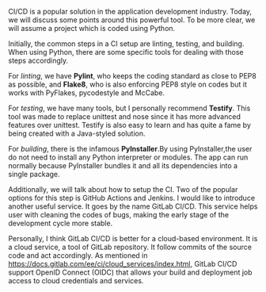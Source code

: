 CI/CD is a popular solution in the application development industry. Today, we will discuss some points around this powerful tool. To be more clear, we will assume a project which is coded using Python.

Initially, the common steps in a CI setup are linting, testing, and building. When using Python, there are some specific tools for dealing with those steps accordingly.

For *linting*, we have **Pylint**, who keeps the coding standard as close to PEP8 as possible, and **Flake8**, who is also enforcing PEP8 style on codes but it works with PyFlakes, pycodestyle and McCabe.

For *testing*, we have many tools, but I personally recommend **Testify**. This tool was made to replace unittest and nose since it has more advanced features over unittest. Testify is also easy to learn and has quite a fame by being created with a Java-styled solution.

For *building*, there is the infamous **PyInstaller**.By using PyInstaller,the user do not need to install any Python interpreter or modules. The app can run normally because PyInstaller bundles it and all its dependencies into a single package. 

Additionally, we will talk about how to setup the CI. Two of the popular options for this step is GitHub Actions and Jenkins. I would like to introduce another useful service. It goes by the name GitLab CI/CD. This service helps user with cleaning the codes of bugs, making the early stage of the development cycle more stable.

Personally, I think GitLab CI/CD is better for a cloud-based environment. It is a cloud service, a tool of GitLab repository. It follow commits of the source code and act accordingly. As mentioned in https://docs.gitlab.com/ee/ci/cloud_services/index.html, GitLab CI/CD support OpenID Connect (OIDC) that allows your build and deployment job access to cloud credentials and services.
